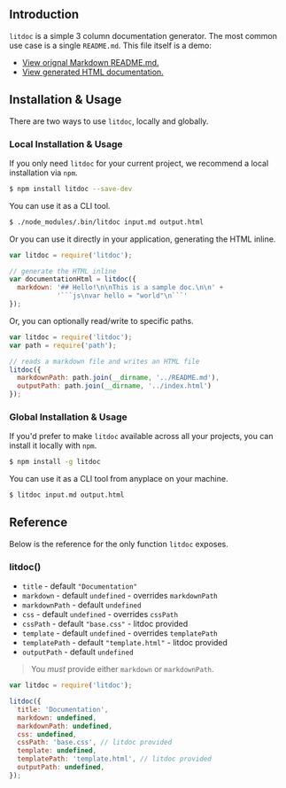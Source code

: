 ## Introduction

`litdoc` is a simple 3 column documentation generator. The most common use case is a single `README.md`. This file itself is a demo:

* [View orignal Markdown README.md.](https://github.com/zapier/litdoc)
* [View generated HTML documentation.](https://zapier.github.io/litdoc/)


## Installation & Usage

There are two ways to use `litdoc`, locally and globally.


### Local Installation & Usage

If you only need `litdoc` for your current project, we recommend a local installation via `npm`.

```bash
$ npm install litdoc --save-dev
```

You can use it as a CLI tool.

```bash
$ ./node_modules/.bin/litdoc input.md output.html
```

Or you can use it directly in your application, generating the HTML inline.

```js
var litdoc = require('litdoc');

// generate the HTML inline
var documentationHtml = litdoc({
  markdown: '## Hello!\n\nThis is a sample doc.\n\n' +
            '```js\nvar hello = "world"\n```'
});
```

Or, you can optionally read/write to specific paths.

```js
var litdoc = require('litdoc');
var path = require('path');

// reads a markdown file and writes an HTML file
litdoc({
  markdownPath: path.join(__dirname, '../README.md'),
  outputPath: path.join(__dirname, '../index.html')
});
```


### Global Installation & Usage

If you'd prefer to make `litdoc` available across all your projects, you can install it locally with `npm`.

```bash
$ npm install -g litdoc
```

You can use it as a CLI tool from anyplace on your machine.

```bash
$ litdoc input.md output.html
```


## Reference

Below is the reference for the only function `litdoc` exposes.

### litdoc()

* `title` - default `"Documentation"`
* `markdown` - default `undefined` - overrides `markdownPath`
* `markdownPath` - default `undefined`
* `css` - default `undefined` - overrides `cssPath`
* `cssPath` - default `"base.css"` - litdoc provided
* `template` - default `undefined` - overrides `templatePath`
* `templatePath` - default `"template.html"` - litdoc provided
* `outputPath` - default `undefined`

> You _must_ provide either `markdown` or `markdownPath`.

```js
var litdoc = require('litdoc');

litdoc({
  title: 'Documentation',
  markdown: undefined,
  markdownPath: undefined,
  css: undefined,
  cssPath: 'base.css', // litdoc provided
  template: undefined,
  templatePath: 'template.html', // litdoc provided
  outputPath: undefined,
});
```
